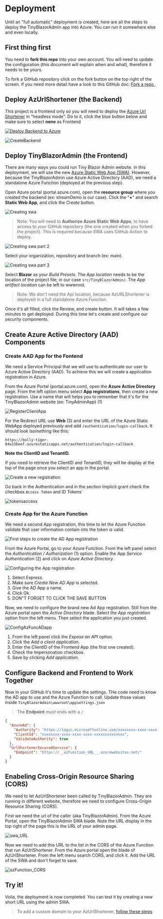# Deployment

 Until an "full automatic" deployment is created, here are all the steps to deploy the TinyBlazorAdmin app into Azure. You can run it somewhere else and even locally.

## First thing first

You need to **fork this repo** into your own account. You will need to update the configuration  (this document will explain when and what), therefore it needs to be yours.

To fork a GitHub repository click on the fork button on the top right of the screen. If you need more detail have a look to this GitHub doc: [Fork a repo
](https://docs.github.com/en/free-pro-team@latest/github/getting-started-with-github/fork-a-repo).

## Deploy AzUrlShortener (the Backend)

This project is a frontend only so you will need to deploy the [Azure Url Shortener](https://github.com/FBoucher/AzUrlShortener) in "headless mode". Do to it, click the blue button below and make sure to select **none** as Frontend

[![Deploy Backend to Azure](https://aka.ms/deploytoazurebutton)](https://portal.azure.com/?WT.mc_id=urlshortener-github-frbouche#create/Microsoft.Template/uri/https%3A%2F%2Fraw.githubusercontent.com%2FFBoucher%2FAzUrlShortener%2Fmain%2Fdeployment%2FazureDeploy.json)

![CreateBackend][CreateBackend]


## Deploy TinyBlazorAdmin (the Frontend)

There are many ways you could run Tiny Blazor Admin website. In this deployment, we will use the new [Azure Static Web App (SWA)](https://azure.microsoft.com/en-ca/services/app-service/static/?WT.mc_id=tinyblazoradmin-github-frbouche). However, because the TinyBlazorAdmin use Azure Active Directory (AAD), we need a standalone Azure Function (deployed at the previous step).

Open Azure portal (portal.azure.com), open the **resource group** where you created the backend (ex: streamDemo is our case). Click the "**+**" and search **Static Web App**, and click the *Create* button. 

![Creating swa][swa_create1]

> Note: You will need to **Authorize Azure Static Web Apps**, to have access to _your_ GitHub repository (the one created when you forked the project). This is required because SWA uses GitHub Action to deploy.

![Creating swa part 2][swa_create2]

Select your organization, repository and branch (ex: main).

![Creating swa part 3][swa_create3]

Select **Blazor** as your *Build Presets*. The *App location* needs to be the location of the project file; in our case `src/TinyBlazorAdmin/`. The *App artifact location* can be left to wwwroot. 

>Note: We don't need the Api location, because AzURLShortener is deployed in a full standalone Azure Function.

Once it's all filled, click the Review, and create button. It will takes a few minutes to get deployed. During this time let's create and configure our security components.

## Create Azure Active Directory (AAD) Components

### Create AAD App for the Fontend

We need a Service Principal that we will use to authenticate our user to Azure Active Directory (AAD). To achieve this we will create a application registration in Azure.

From the Azure Portal (portal.azure.com), open the **Azure Active Directory** page. From the left option menu select **App registrations**, then create a new registration. Use a name that will helps you to remember that it's for the TinyBlazorAdmin website (ex: TinyAdminApp) (1)

![RegisterClientApp][RegisterClientApp]

For the Redirect URL use **Web** (3) and enter the URL of the Azure Static WebApp deployed previously and add `/authentication/login-callback`. It should look lsomething like this:

```
https://bolly-tiger-04a15beef.azurestaticapps.net/authentication/login-callback

```

**Note the ClientID and TenantID.**

If you need to retrieve the ClientID and TenantID, they will be display at the top of the page once you select an app in the portal.

![Create a new registration][newRegistration]

Go back in the Authentication and in the section Implicit grant check the checkbox `Access Token` and ID Tokens`

![tokensaccess][tokensaccess]

### Create App for the Azure Function

We need a second App registration, this time to let the Azure Function validate that user information contain into the token is valid.

![First steps to create the AD App registration][azFunction_Auth_step1]

From the Azure Portal, go to your Azure Function. From the left panel select the *Authentication / Authorization* (1) option. Enable the *App Service Authentication* (2) and click on *Azure Active Directory*.

![Configuring the App registration][azFunction_Auth_step2]

1. Select Express.
2. Make sure *Create New AD App* is selected.
3. Give the AD App a name.
4. Click Ok.
5. DON"T FORGET TO CLICK THE SAVE BUTTON

Now, we need to configure the brand new Ad App registration. Still from the Azure portal open the *Active Directory* blade. Select the *App registration* option from the left menu. Then select the application you just created.

![ConfigAzFuncADapp][ConfigAzFuncADapp]

1. From the left panel click the *Expose an API* option.
2. Click the *Add a client application*.
3. Enter the ClientID of the Frontend App (the first one created).
4. Check the Impersonation checkbox.
5. Save by clicking *Add application*.



## Configure Backend and Frontend to Work Together

Now in your GitHub it's time to update the settings. THe code need to know the AD app to use and the Azure Function to call. Update those values inside `TinyBlazorAdmin\wwwroot\appsettings.json`

> The **Endpoint** _must_ ends with a `/`

```json
{
  "AzureAd": {
    "Authority": "https://login.microsoftonline.com/xxxxxxxx-xxxx-xxxx-xxxx-xxxxxxxxxxxxxx",
    "ClientId": "xxxxxxxx-xxxx-xxxx-xxxx-xxxxxxxxxxxxxx",
    "ValidateAuthority": true
  },
  "UrlShortenerSecuredService": {
    "Endpoint": "https://__azFunction_URL__.azurewebsites.net/"
  }
}
```

## Enabeling Cross-Origin Resource Sharing (CORS)

We need to let AzUrlShortener been called by TinyBlazorAdmin. They are running in different website, therefore we need to configure Cross-Origin Resource Sharing (CORS). 

First we need the url of the caller (aka TinyBlazorAdmin). From the Azure Portal, open the TinyBlazorAdmin SWA blade. Note the URL display in the top right of the page this is the URL of your admin page.

![swa_URL][swa_URL]

Now we need to add this URL to the list in the CORS of the Azure Function that run AzUrlShortener. From the Azure portal open the blade of AzUrlShortener. From the left menu search CORS, and click it.  Add the URL of the SWA and don't forget to save.


![azFunction_CORS][azFunction_CORS]

## Try it!

Voila, the deployment is now completed. You can test it by creating a new short URL using the admin SWA. 

> To add a custom domain to your AzUrlShortener, [follow these steps](https://github.com/FBoucher/AzUrlShortener/blob/main/post-deployment-configuration.md#add-a-custom-domain)


[CreateBackend]: medias/CreateBackend.png
[newRegistration]: medias/newRegistration.png
[AddPolicy]: medias/AddPolicy.png
[EditKeyVault]: medias/EditKeyVault.png
[CreateSecrets]: medias/CreateSecrets.png
[azFunction_Auth_step1]: medias/azFunction_Auth_step1.png
[azFunction_Auth_step2]: medias/azFunction_Auth_step2.png
[ConfigAzFuncADapp]: medias/ConfigAzFuncADapp.png
[tokensaccess]: medias/tokensaccess.png
[swa_create1]: medias/swa_create1.png
[swa_create2]: medias/swa_create2.png
[swa_create3]: medias/swa_create3.png
[swa_URL]: medias/swa_URL.png
[azFunction_CORS]: medias/azFunction_CORS.png
[RegisterClientApp]: medias/RegisterClientApp.jpg
